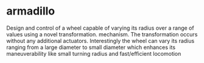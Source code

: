 # armadillo
Design and control of a wheel capable of varying its radius over a range of values using a novel transformation. mechanism. The transformation occurs without any additional actuators. Interestingly the wheel can vary its radius ranging from a large diameter to small diameter which enhances its maneuverability like small turning radius and fast/efficient locomotion
